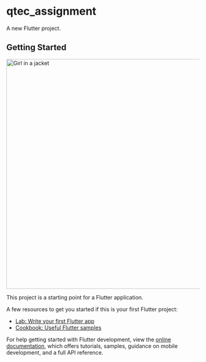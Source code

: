 # qtec_assignment

A new Flutter project.

## Getting Started
<img src="https://user-images.githubusercontent.com/101389853/191906315-4ce6cff0-0355-49d2-a47e-1ccc30e730d5.jpg" alt="Girl in a jacket"  height="600">



This project is a starting point for a Flutter application.

A few resources to get you started if this is your first Flutter project:

- [Lab: Write your first Flutter app](https://docs.flutter.dev/get-started/codelab)
- [Cookbook: Useful Flutter samples](https://docs.flutter.dev/cookbook)

For help getting started with Flutter development, view the
[online documentation](https://docs.flutter.dev/), which offers tutorials,
samples, guidance on mobile development, and a full API reference.
